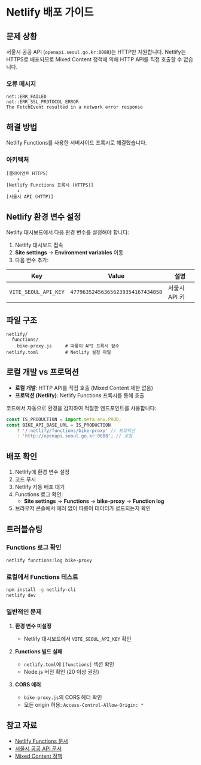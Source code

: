 # Netlify 배포 가이드

## 문제 상황

서울시 공공 API (`openapi.seoul.go.kr:8088`)는 HTTP만 지원합니다.
Netlify는 HTTPS로 배포되므로 Mixed Content 정책에 의해 HTTP API를 직접 호출할 수 없습니다.

### 오류 메시지

```
net::ERR_FAILED
net::ERR_SSL_PROTOCOL_ERROR
The FetchEvent resulted in a network error response
```

## 해결 방법

Netlify Functions를 사용한 서버사이드 프록시로 해결했습니다.

### 아키텍처

```
[클라이언트 HTTPS]
    ↓
[Netlify Functions 프록시 (HTTPS)]
    ↓
[서울시 API (HTTP)]
```

## Netlify 환경 변수 설정

Netlify 대시보드에서 다음 환경 변수를 설정해야 합니다:

1. Netlify 대시보드 접속
2. **Site settings** → **Environment variables** 이동
3. 다음 변수 추가:

| Key                  | Value                            | 설명          |
| -------------------- | -------------------------------- | ------------- |
| `VITE_SEOUL_API_KEY` | `477963524563656239354167434858` | 서울시 API 키 |

## 파일 구조

```
netlify/
  functions/
    bike-proxy.js     # 따릉이 API 프록시 함수
netlify.toml          # Netlify 설정 파일
```

## 로컬 개발 vs 프로덕션

-   **로컬 개발**: HTTP API를 직접 호출 (Mixed Content 제한 없음)
-   **프로덕션 (Netlify)**: Netlify Functions 프록시를 통해 호출

코드에서 자동으로 환경을 감지하여 적절한 엔드포인트를 사용합니다:

```javascript
const IS_PRODUCTION = import.meta.env.PROD;
const BIKE_API_BASE_URL = IS_PRODUCTION
    ? '/.netlify/functions/bike-proxy' // 프로덕션
    : 'http://openapi.seoul.go.kr:8088'; // 로컬
```

## 배포 확인

1. Netlify에 환경 변수 설정
2. 코드 푸시
3. Netlify 자동 배포 대기
4. Functions 로그 확인:
    - **Site settings** → **Functions** → **bike-proxy** → **Function log**
5. 브라우저 콘솔에서 에러 없이 따릉이 데이터가 로드되는지 확인

## 트러블슈팅

### Functions 로그 확인

```bash
netlify functions:log bike-proxy
```

### 로컬에서 Functions 테스트

```bash
npm install -g netlify-cli
netlify dev
```

### 일반적인 문제

1. **환경 변수 미설정**
    - Netlify 대시보드에서 `VITE_SEOUL_API_KEY` 확인
2. **Functions 빌드 실패**

    - `netlify.toml`에 `[functions]` 섹션 확인
    - Node.js 버전 확인 (20 이상 권장)

3. **CORS 에러**
    - `bike-proxy.js`의 CORS 헤더 확인
    - 모든 origin 허용: `Access-Control-Allow-Origin: *`

## 참고 자료

-   [Netlify Functions 문서](https://docs.netlify.com/functions/overview/)
-   [서울시 공공 API 문서](https://data.seoul.go.kr/)
-   [Mixed Content 정책](https://developer.mozilla.org/en-US/docs/Web/Security/Mixed_content)
